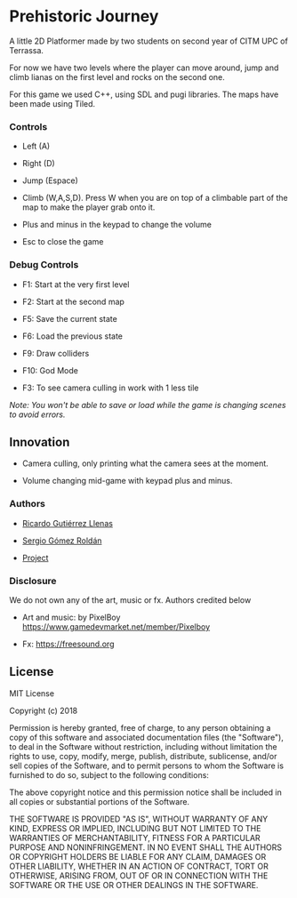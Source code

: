 # Prehistoric Journey

A little 2D Platformer made by two students on second year of CITM UPC of Terrassa.

For now we have two levels where the player can move around, jump and climb lianas on the first level and rocks on the second one.

For this game we used C++, using SDL and pugi libraries. The maps have been made using Tiled.

### Controls

- Left  (A)

- Right (D)

- Jump  (Espace)

- Climb (W,A,S,D). Press W when you are on top of a climbable part of the map to make the player grab onto it.

- Plus and minus in the keypad to change the volume

- Esc to close the game

### Debug Controls

- F1:  Start at the very first level

- F2:  Start at the second map

- F5:  Save the current state

- F6:  Load the previous state

- F9:  Draw colliders

- F10: God Mode

- F3: To see camera culling in work with 1 less tile

*Note: You won't be able to save or load while the game is changing scenes to avoid errors.*

## Innovation

- Camera culling, only printing what the camera sees at the moment.

- Volume changing mid-game with keypad plus and minus.

### Authors

- [Ricardo Gutiérrez Llenas](https://github.com/Ricardogll)

- [Sergio Gómez Roldán](https://github.com/Sersius)

- [Project](https://github.com/Ricardogll/Prehistoric-Journey)

### Disclosure

We do not own any of the art, music or fx. Authors credited below

- Art and music: by PixelBoy https://www.gamedevmarket.net/member/Pixelboy

- Fx:  https://freesound.org

## License

MIT License

Copyright (c) 2018 

Permission is hereby granted, free of charge, to any person obtaining a copy
of this software and associated documentation files (the "Software"), to deal
in the Software without restriction, including without limitation the rights
to use, copy, modify, merge, publish, distribute, sublicense, and/or sell
copies of the Software, and to permit persons to whom the Software is
furnished to do so, subject to the following conditions:

The above copyright notice and this permission notice shall be included in all
copies or substantial portions of the Software.

THE SOFTWARE IS PROVIDED "AS IS", WITHOUT WARRANTY OF ANY KIND, EXPRESS OR
IMPLIED, INCLUDING BUT NOT LIMITED TO THE WARRANTIES OF MERCHANTABILITY,
FITNESS FOR A PARTICULAR PURPOSE AND NONINFRINGEMENT. IN NO EVENT SHALL THE
AUTHORS OR COPYRIGHT HOLDERS BE LIABLE FOR ANY CLAIM, DAMAGES OR OTHER
LIABILITY, WHETHER IN AN ACTION OF CONTRACT, TORT OR OTHERWISE, ARISING FROM,
OUT OF OR IN CONNECTION WITH THE SOFTWARE OR THE USE OR OTHER DEALINGS IN THE
SOFTWARE.
